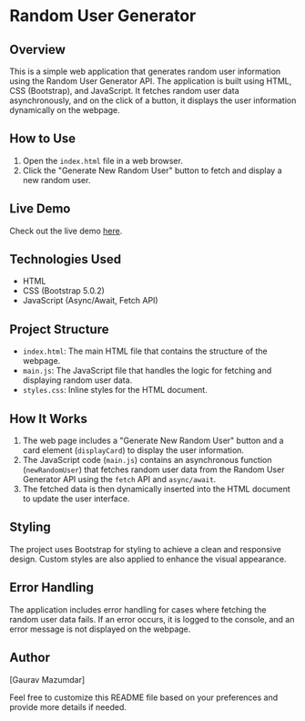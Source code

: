 # Random User Generator

## Overview

This is a simple web application that generates random user information using the Random User Generator API. The application is built using HTML, CSS (Bootstrap), and JavaScript. It fetches random user data asynchronously, and on the click of a button, it displays the user information dynamically on the webpage.

## How to Use

1. Open the `index.html` file in a web browser.
2. Click the "Generate New Random User" button to fetch and display a new random user.

## Live Demo

Check out the live demo [here](https://gauravmazumdar21.github.io/Random-User-Details/).

## Technologies Used

- HTML
- CSS (Bootstrap 5.0.2)
- JavaScript (Async/Await, Fetch API)

## Project Structure

- `index.html`: The main HTML file that contains the structure of the webpage.
- `main.js`: The JavaScript file that handles the logic for fetching and displaying random user data.
- `styles.css`: Inline styles for the HTML document.

## How It Works

1. The web page includes a "Generate New Random User" button and a card element (`displayCard`) to display the user information.
2. The JavaScript code (`main.js`) contains an asynchronous function (`newRandomUser`) that fetches random user data from the Random User Generator API using the `fetch` API and `async/await`.
3. The fetched data is then dynamically inserted into the HTML document to update the user interface.

## Styling

The project uses Bootstrap for styling to achieve a clean and responsive design. Custom styles are also applied to enhance the visual appearance.

## Error Handling

The application includes error handling for cases where fetching the random user data fails. If an error occurs, it is logged to the console, and an error message is not displayed on the webpage.

## Author

[Gaurav Mazumdar]

Feel free to customize this README file based on your preferences and provide more details if needed.
